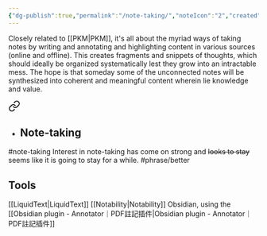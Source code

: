 ```yaml
---
{"dg-publish":true,"permalink":"/note-taking/","noteIcon":"2","created":"","updated":""}
---
```


Closely related to [[PKM\|PKM]], it's all about the myriad ways of taking notes by writing and annotating and highlighting content in various sources (online and offline). This creates fragments and snippets of thoughts, which should ideally be organized systematically lest they grow into an intractable mess. The hope is that someday some of the unconnected notes will be synthesized into coherent and meaningful content wherein lie knowledge and value.


<div class="transclusion internal-embed is-loaded"><a class="markdown-embed-link" href="/10-dailynotes/2023-05-08/#67b816" aria-label="Open link"><svg xmlns="http://www.w3.org/2000/svg" width="24" height="24" viewBox="0 0 24 24" fill="none" stroke="currentColor" stroke-width="2" stroke-linecap="round" stroke-linejoin="round" class="svg-icon lucide-link"><path d="M10 13a5 5 0 0 0 7.54.54l3-3a5 5 0 0 0-7.07-7.07l-1.72 1.71"></path><path d="M14 11a5 5 0 0 0-7.54-.54l-3 3a5 5 0 0 0 7.07 7.07l1.71-1.71"></path></svg></a><div class="markdown-embed">



- ## Note-taking
#note-taking 
Interest in note-taking has come on strong and ~~looks to stay~~ seems like it is going to stay for a while. #phrase/better 

</div></div>


## Tools

[[LiquidText\|LiquidText]]
[[Notability\|Notability]]
Obsidian, using the [[Obsidian plugin - Annotator｜PDF註記插件\|Obsidian plugin - Annotator｜PDF註記插件]]